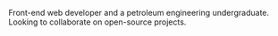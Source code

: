 Front-end web developer and a petroleum engineering undergraduate.  
Looking to collaborate on open-source projects.
<!---
AbdoAlghanim/AbdoAlghanim is a ✨ special ✨ repository because its `README.md` (this file) appears on your GitHub profile.
You can click the Preview link to take a look at your changes.
--->
